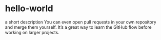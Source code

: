 # hello-world
a short description
You can even open pull requests in your own repository and merge them yourself. It’s a great way to learn the GitHub flow before working on larger projects.

